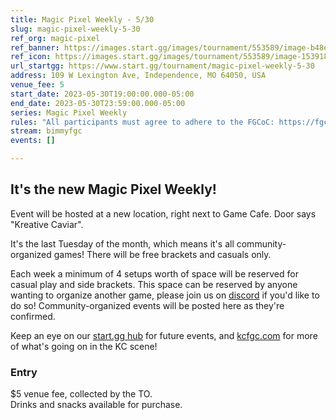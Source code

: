 ```yaml
---
title: Magic Pixel Weekly - 5/30
slug: magic-pixel-weekly-5-30
ref_org: magic-pixel
ref_banner: https://images.start.gg/images/tournament/553589/image-b48e91b9b647e1b3f23a484027f778aa.png?ehk=PbxhgP0XRHx2I0VwwyShK807E1Cz0Gh%2Fe%2Bw3TysSN98%3D&ehkOptimized=4%2FG7MMfy0g8UKLa3LiV7qPwHOWCaRTOWt433kTwl89I%3D
ref_icon: https://images.start.gg/images/tournament/553589/image-1539187a312ceae425fb5392804e0560.png?ehk=cTs3WEc0Uh6gYfTf9Xf4Ay8M%2BZykRNXq4iVOD6eHN9U%3D&ehkOptimized=0hFtKplJbWhewfqiQFsx0VX5HqTa1meDWGI0Zpe9HU4%3D
url_startgg: https://www.start.gg/tournament/magic-pixel-weekly-5-30
address: 109 W Lexington Ave, Independence, MO 64050, USA
venue_fee: 5
start_date: 2023-05-30T19:00:00.000-05:00
end_date: 2023-05-30T23:59:00.000-05:00
series: Magic Pixel Weekly
rules: "All participants must agree to adhere to the FGCoC: https://fgcoc.com/"
stream: bimmyfgc
events: []

---
```


## It's the new Magic Pixel Weekly! 

Event will be hosted at a new location, right next to Game Cafe. Door says "Kreative Caviar".   

It's the last Tuesday of the month, which means it's all community-organized games! There will be free brackets and casuals only.

Each week a minimum of 4 setups worth of space will be reserved for casual play and side brackets. This space can be reserved by anyone wanting to organize another game, please join us on  [discord](https://discord.gg/jkmn6CVrrQ) if you'd like to do so! Community-organized events will be posted here as they're confirmed.

Keep an eye on our [start.gg hub](https://www.start.gg/hub/magic-pixel) for future events, and [kcfgc.com](https://kcfgc.com) for more of what's going on in the KC scene!

### Entry

$5 venue fee, collected by the TO.  
Drinks and snacks available for purchase.
  